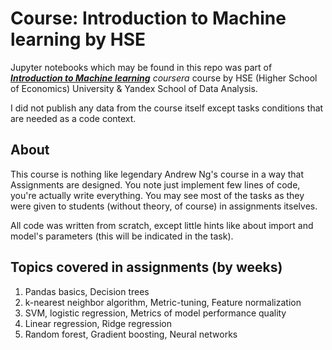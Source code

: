 # Course: Introduction to Machine learning by HSE 

Jupyter notebooks which may be found in this repo was part of ***[Introduction to Machine learning](https://www.coursera.org/learn/vvedenie-mashinnoe-obuchenie?)*** *coursera* course by HSE (Higher School of Economics) University & Yandex School of Data Analysis.


I did not publish any data from the course itself except tasks conditions that are needed as a code context.

## About

This course is nothing like legendary Andrew Ng's course in a way that Assignments are designed. You note just implement few lines of code, you're actually write everything. You may see most of the tasks as they were given to students (without theory, of course) in assignments itselves.


All code was written from scratch, except little hints like about import and model's parameters (this will be indicated in the task).

## Topics covered in assignments (by weeks)

1. Pandas basics, Decision trees
2. k-nearest neighbor algorithm, Metric-tuning, Feature normalization 
3. SVM, logistic regression, Metrics of model performance quality
4. Linear regression, Ridge regression
5. Random forest, Gradient boosting, Neural networks 